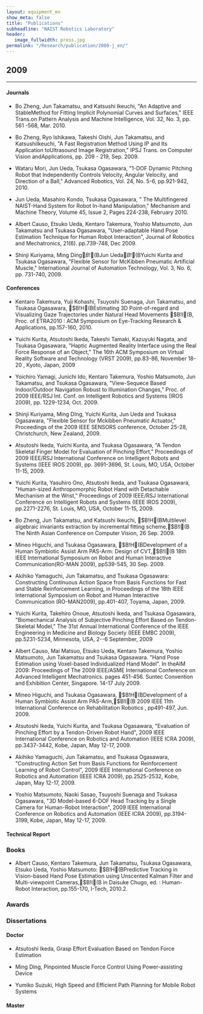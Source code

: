 ```yaml
---
layout: equipment_en
show_meta: false
title: "Publications"
subheadline: "NAIST Robotics Laboratory"
header:
   image_fullwidth: press.jpg
permalink: "/Research/publication/2009-j_en/"
---
```


## 2009
___

#### Journals
- Bo Zheng, Jun Takamatsu, and Katsushi Ikeuchi, "An Adaptive and StableMethod for Fitting Implicit Polynomial Curves and Surfaces," IEEE Trans.on Pattern Analysis and Machine Intelligence, Vol. 32, No. 3, pp. 561 -568, Mar. 2010.

- Bo Zheng, Ryo Ishikawa, Takeshi Oishi, Jun Takamatsu, and KatsushiIkeuchi, "A Fast Registration Method Using IP and Its Application toUltrasound Image Registration," IPSJ Trans. on Computer Vision andApplications, pp. 209 - 219, Sep. 2009.

- Wataru Mori, Jun Ueda, Tsukasa Ogasawara, "1-DOF Dynamic Pitching Robot that Independently Controls Velocity, Angular Velocity, and Direction of a Ball," Advanced Robotics, Vol. 24, No. 5-6, pp.921-942, 2010.

- Jun Ueda, Masahiro Kondo, Tsukasa Ogasawara, " The Multifingered NAIST-Hand System for Robot In-hand Manipulation," Mechanism and Machine Theory, Volume 45, Issue 2, Pages 224-238, February 2010.

- Albert Causo, Etsuko Ueda, Kentaro Takemura, Yoshio Matsumoto, Jun Takamatsu and Tsukasa Ogasawara, "User-adaptable Hand Pose Estimation Technique for Human Robot Interaction", Journal of Robotics and Mechatronics, 21(6). pp.739-748, Dec 2009.

- Shinji Kuriyama, Ming Ding$B!$(BJun Ueda$B!$(BYuichi Kurita and Tsukasa Ogasawara, "Flexible Sensor for McKibben Pneumatic Artificial Muscle," International Journal of Automation Technology, Vol. 3, No. 6, pp. 731-740, 2009.






#### Conferences
- Kentaro Takemura, Yuji Kohashi, Tsuyoshi Suenaga, Jun Takamatsu, and Tsukasa Ogasawara, $B!H(BEstimating 3D Point-of-regard and Visualizing Gaze Trajectories under Natural Head Movements $B!I(B, Proc. of ETRA2010 : ACM Symposium on Eye-Tracking Research & Applications, pp.157-160, 2010.

- Yuichi Kurita, Atsutoshi Ikeda, Takeshi Tamaki, Kazuyuki Nagata, and Tsukasa Ogasawara, "Haptic Augmented Reality Interface using the Real Force Response of an Object," The 16th ACM Symposium on Virtual Reality Software and Technology (VRST 2009), pp.83-86, November 18-20 , Kyoto, Japan, 2009

- Yoichiro Yamagi, Junichi Ido, Kentaro Takemura, Yoshio Matsumoto, Jun Takamatsu, and Tsukasa Ogasawara, "View-Sequece Based Indoor/Outdoor Navigation Robust to Illumination Changes," Proc. of 2009 IEEE/RSJ Int. Conf. on Intelligent Robotics and Systems (IROS 2009), pp. 1229-1234, Oct. 2009.

- Shinji Kuriyama, Ming DIng, Yuichi Kurita, Jun Ueda and Tsukasa Ogasawara, "Flexible Sensor for Mckibben Pneumatic Actuator," Proceedings of the 2009 IEEE SENSORS conference, October 25-28, Christchurch, New Zealand, 2009.

- Atsutoshi Ikeda, Yuichi Kurita, and Tsukasa Ogasawara, "A Tendon Skeletal Finger Model for Evaluation of Pinching Effort," Proceedings of 2009 IEEE/RSJ International Conference on Intelligent Robots and Systems (IEEE IROS 2009), pp. 3691-3696, St. Louis, MO, USA, October 11-15, 2009.

- Yuichi Kurita, Yasuhiro Ono, Atsutoshi Ikeda, and Tsukasa Ogasawara, "Human-sized Anthropomorphic Robot Hand with Detachable Mechanism at the Wrist," Proceedings of 2009 IEEE/RSJ International Conference on Intelligent Robots and Systems (IEEE IROS 2009), pp.2271-2276, St. Louis, MO, USA, October 11-15, 2009.

- Bo Zheng, Jun Takamatsu, and Katsushi Ikeuchi, $B!H(BMultilevel algebraic invariants extraction by incremental fitting scheme,$B!I(B The Ninth Asian Conference on Computer Vision, 26 Sep. 2009.

- Mineo Higuchi, and Tsukasa Ogasawara, $B!H(BDevelopment of a Human Symbiotic Assist Arm PAS-Arm: Design of CVT,$B!I(B 18th IEEE International Symposium on Robot and Human Interactive Communication(RO-MAN 2009), pp539-545, 30 Sep. 2009.

- Akihiko Yamaguchi, Jun Takamatsu, and Tsukasa Ogasawara: Constructing Continuous Action Space from Basis Functions for Fast and Stable Reinforcement Learning, in Proceedings of the 18th IEEE International Symposium on Robot and Human Interactive Communication (RO-MAN2009), pp.401-407, Toyama, Japan, 2009.

- Yuichi Kurita, Takehiro Onoue, Atsutoshi Ikeda, and Tsukasa Ogasawara, "Biomechanical Analysis of Subjective Pinching Effort Based on Tendon-Skeletal Model," The 31st Annual International Conference of the IEEE Engineering in Medicine and Biology Society (IEEE EMBC 2009), pp.5231-5234, Minnesota, USA, 2--6 September, 2009

- Albert Causo, Mai Matsuo, Etsuko Ueda, Kentaro Takemura, Yoshio Matsumoto, Jun Takamatsu and Tsukasa Ogasawara. "Hand Pose Estimation using Voxel-based Individualized Hand Model". In theAIM 2009: Proceedings of The 2009 IEEE/ASME International Conference on Advanced Intelligent Mechatronics. pages 451-456. Suntec Convention and Exhibition Center, Singapore. 14-17 July 2009.

- Mineo Higuchi, and Tsukasa Ogasawara, $B!H(BDevelopment of a Human Symbiotic Assist Arm PAS-Arm,$B!I(B 2009 IEEE 11th International Conference on Rehabilitation Robotics , pp491-497, Jun. 2009.

- Atsutoshi Ikeda, Yuichi Kurita, and Tsukasa Ogasawara, "Evaluation of Pinching Effort by a Tendon-Driven Robot Hand", 2009 IEEE International Conference on Robotics and Automation (IEEE ICRA 2009), pp.3437-3442, Kobe, Japan, May 12-17, 2009.

- Akihiko Yamaguchi, Jun Takamatsu, and Tsukasa Ogasawara, "Constructing Action Set from Basis Functions for Reinforcement Learning of Robot Control", 2009 IEEE International Conference on Robotics and Automation (IEEE ICRA 2009), pp.2525-2532, Kobe, Japan, May 12-17, 2009.

- Yoshio Matsumoto, Naoki Sasao, Tsuyoshi Suenaga and Tsukasa Ogasawara, "3D Model-based 6-DOF Head Tracking by a Single Camera for Human-Robot Interaction", 2009 IEEE International Conference on Robotics and Automation (IEEE ICRA 2009), pp.3194-3199, Kobe, Japan, May 12-17, 2009.


#### Technical Report


### Books
- Albert Causo, Kentaro Takemura, Jun Takamatsu, Tsukasa Ogasawara, Etsuko Ueda, Yoshio Matsumoto: $B!H(BPredictive Tracking in Vision-based Hand Pose Estimation using Unscented Kalman Filter and Multi-viewpoint Cameras,$B!I(B in Daisuke Chugo, ed. : Human-Robot Interaction, pp.155-170, I-Tech, 2010.2.




### Awards





### Dissertations

#### Doctor
- Atsutoshi Ikeda, Grasp Effort Evaluation Based on Tendon Force Estimation 


- Ming Ding, Pinpointed Muscle Force Control Using Power-assisting Device 


- Yumiko Suzuki, High Speed and Efficient Path Planning for Mobile Robot Systems 







#### Master
